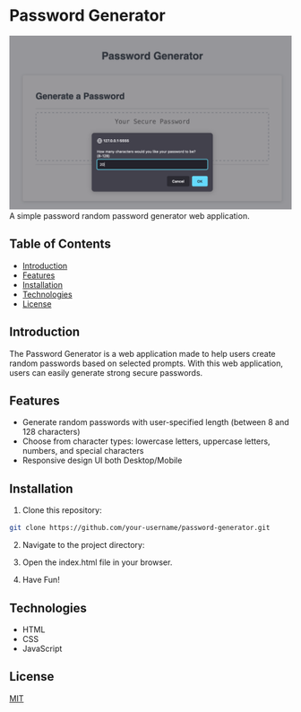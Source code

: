 # Password Generator

![image](./assets/screenshot.png)
A simple password random password generator web application. 

## Table of Contents

- [Introduction](#introduction)
- [Features](#features)
- [Installation](#installation)
- [Technologies](#technologies)
- [License](#license)

## Introduction

The Password Generator is a web application made to help users create random passwords based on selected prompts. With this web application, users can easily generate strong secure passwords.

## Features

- Generate random passwords with user-specified length (between 8 and 128 characters)
- Choose from character types: lowercase letters, uppercase letters, numbers, and special characters
- Responsive design UI both Desktop/Mobile

## Installation

1. Clone this repository:

```bash
git clone https://github.com/your-username/password-generator.git

```
2. Navigate to the project directory:


3. Open the index.html file in your browser.


4. Have Fun!

## Technologies

- HTML
- CSS
- JavaScript

## License

[MIT](https://choosealicense.com/licenses/mit/)